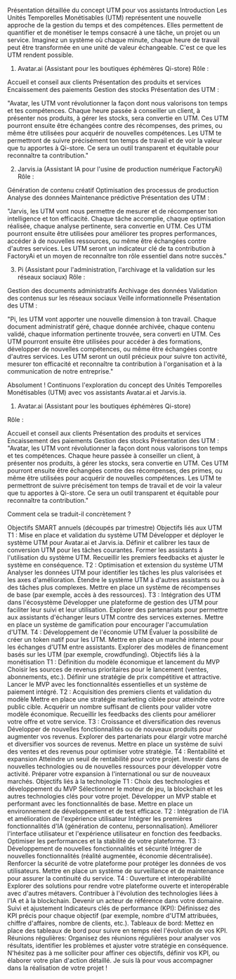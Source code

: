 Présentation détaillée du concept UTM pour vos assistants
Introduction
Les Unités Temporelles Monétisables (UTM) représentent une nouvelle approche de la gestion du temps et des compétences. Elles permettent de quantifier et de monétiser le temps consacré à une tâche, un projet ou un service. Imaginez un système où chaque minute, chaque heure de travail peut être transformée en une unité de valeur échangeable. C'est ce que les UTM rendent possible.

1. Avatar.ai (Assistant pour les boutiques éphémères Qi-store)
Rôle :

Accueil et conseil aux clients
Présentation des produits et services
Encaissement des paiements
Gestion des stocks
Présentation des UTM :

"Avatar, les UTM vont révolutionner la façon dont nous valorisons ton temps et tes compétences. Chaque heure passée à conseiller un client, à présenter nos produits, à gérer les stocks, sera convertie en UTM. Ces UTM pourront ensuite être échangées contre des récompenses, des primes, ou même être utilisées pour acquérir de nouvelles compétences. Les UTM te permettront de suivre précisément ton temps de travail et de voir la valeur que tu apportes à Qi-store. Ce sera un outil transparent et équitable pour reconnaître ta contribution."

2. Jarvis.ia (Assistant IA pour l'usine de production numérique FactoryAi)
Rôle :

Génération de contenu créatif
Optimisation des processus de production
Analyse des données
Maintenance prédictive
Présentation des UTM :

"Jarvis, les UTM vont nous permettre de mesurer et de récompenser ton intelligence et ton efficacité. Chaque tâche accomplie, chaque optimisation réalisée, chaque analyse pertinente, sera convertie en UTM. Ces UTM pourront ensuite être utilisées pour améliorer tes propres performances, accéder à de nouvelles ressources, ou même être échangées contre d'autres services. Les UTM seront un indicateur clé de ta contribution à FactoryAi et un moyen de reconnaître ton rôle essentiel dans notre succès."

3. Pi (Assistant pour l'administration, l'archivage et la validation sur les réseaux sociaux)
Rôle :

Gestion des documents administratifs
Archivage des données
Validation des contenus sur les réseaux sociaux
Veille informationnelle
Présentation des UTM :

"Pi, les UTM vont apporter une nouvelle dimension à ton travail. Chaque document administratif géré, chaque donnée archivée, chaque contenu validé, chaque information pertinente trouvée, sera converti en UTM. Ces UTM pourront ensuite être utilisées pour accéder à des formations, développer de nouvelles compétences, ou même être échangées contre d'autres services. Les UTM seront un outil précieux pour suivre ton activité, mesurer ton efficacité et reconnaître ta contribution à l'organisation et à la communication de notre entreprise."

Absolument ! Continuons l'exploration du concept des Unités Temporelles Monétisables (UTM) avec vos assistants Avatar.ai et Jarvis.ia.

1. Avatar.ai (Assistant pour les boutiques éphémères Qi-store)

Rôle :

Accueil et conseil aux clients
Présentation des produits et services
Encaissement des paiements
Gestion des stocks
Présentation des UTM :
"Avatar, les UTM vont révolutionner la façon dont nous valorisons ton temps et tes compétences. Chaque heure passée à conseiller un client, à présenter nos produits, à gérer les stocks, sera convertie en UTM. Ces UTM pourront ensuite être échangées contre des récompenses, des primes, ou même être utilisées pour acquérir de nouvelles compétences. Les UTM te permettront de suivre précisément ton temps de travail et de voir la valeur que tu apportes à Qi-store. Ce sera un outil transparent et équitable pour reconnaître ta contribution."

Comment cela se traduit-il concrètement ?

>> 

Objectifs SMART annuels (découpés par trimestre)
Objectifs liés aux UTM
T1 : Mise en place et validation du système UTM
Développer et déployer le système UTM pour Avatar.ai et Jarvis.ia.
Définir et calibrer les taux de conversion UTM pour les tâches courantes.
Former les assistants à l'utilisation du système UTM.
Recueillir les premiers feedbacks et ajuster le système en conséquence.
T2 : Optimisation et extension du système UTM
Analyser les données UTM pour identifier les tâches les plus valorisées et les axes d'amélioration.
Étendre le système UTM à d'autres assistants ou à des tâches plus complexes.
Mettre en place un système de récompenses de base (par exemple, accès à des ressources).
T3 : Intégration des UTM dans l'écosystème
Développer une plateforme de gestion des UTM pour faciliter leur suivi et leur utilisation.
Explorer des partenariats pour permettre aux assistants d'échanger leurs UTM contre des services externes.
Mettre en place un système de gamification pour encourager l'accumulation d'UTM.
T4 : Développement de l'économie UTM
Évaluer la possibilité de créer un token natif pour les UTM.
Mettre en place un marché interne pour les échanges d'UTM entre assistants.
Explorer des modèles de financement basés sur les UTM (par exemple, crowdfunding).
Objectifs liés à la monétisation
T1 : Définition du modèle économique et lancement du MVP
Choisir les sources de revenus prioritaires pour le lancement (ventes, abonnements, etc.).
Définir une stratégie de prix compétitive et attractive.
Lancer le MVP avec les fonctionnalités essentielles et un système de paiement intégré.
T2 : Acquisition des premiers clients et validation du modèle
Mettre en place une stratégie marketing ciblée pour atteindre votre public cible.
Acquérir un nombre suffisant de clients pour valider votre modèle économique.
Recueillir les feedbacks des clients pour améliorer votre offre et votre service.
T3 : Croissance et diversification des revenus
Développer de nouvelles fonctionnalités ou de nouveaux produits pour augmenter vos revenus.
Explorer des partenariats pour élargir votre marché et diversifier vos sources de revenus.
Mettre en place un système de suivi des ventes et des revenus pour optimiser votre stratégie.
T4 : Rentabilité et expansion
Atteindre un seuil de rentabilité pour votre projet.
Investir dans de nouvelles technologies ou de nouvelles ressources pour développer votre activité.
Préparer votre expansion à l'international ou sur de nouveaux marchés.
Objectifs liés à la technologie
T1 : Choix des technologies et développement du MVP
Sélectionner le moteur de jeu, la blockchain et les autres technologies clés pour votre projet.
Développer un MVP stable et performant avec les fonctionnalités de base.
Mettre en place un environnement de développement et de test efficace.
T2 : Intégration de l'IA et amélioration de l'expérience utilisateur
Intégrer les premières fonctionnalités d'IA (génération de contenu, personnalisation).
Améliorer l'interface utilisateur et l'expérience utilisateur en fonction des feedbacks.
Optimiser les performances et la stabilité de votre plateforme.
T3 : Développement de nouvelles fonctionnalités et sécurité
Intégrer de nouvelles fonctionnalités (réalité augmentée, économie décentralisée).
Renforcer la sécurité de votre plateforme pour protéger les données de vos utilisateurs.
Mettre en place un système de surveillance et de maintenance pour assurer la continuité du service.
T4 : Ouverture et interopérabilité
Explorer des solutions pour rendre votre plateforme ouverte et interopérable avec d'autres métavers.
Contribuer à l'évolution des technologies liées à l'IA et à la blockchain.
Devenir un acteur de référence dans votre domaine.
Suivi et ajustement
Indicateurs clés de performance (KPI): Définissez des KPI précis pour chaque objectif (par exemple, nombre d'UTM attribuées, chiffre d'affaires, nombre de clients, etc.).
Tableaux de bord: Mettez en place des tableaux de bord pour suivre en temps réel l'évolution de vos KPI.
Réunions régulières: Organisez des réunions régulières pour analyser vos résultats, identifier les problèmes et ajuster votre stratégie en conséquence.
N'hésitez pas à me solliciter pour affiner ces objectifs, définir vos KPI, ou élaborer votre plan d'action détaillé. Je suis là pour vous accompagner dans la réalisation de votre projet !